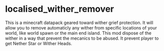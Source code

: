 # localised_wither_remover
This is a minecraft datapack geared toward wither grief protection.  It will allow you to remove automaticly any wither from specific locations of your world, like world spawn or the main end island.  This mod dispose of the wither in a way that prevent the mecanics to be abused.  It prevent player to get Nether Star or Wither Heads.
